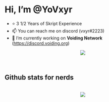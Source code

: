 # Hi, I’m **@YoVxyr**
- ⭐ 3 1/2 Years of Skript Experience
- 📫 You can reach me on discord (vxyr#2223)
- 🌱 I’m currently working on **Voiding Network** (https://discord.voiding.org)


<p align="center"><a href="https://discord.com/users/653095059092144129"><img align="center" src="https://lanyard-profile-readme.vercel.app/api/653095059092144129?bg=302c33"></a></p>

<br />


<h2>Github stats for nerds</h2>
<p align = center>
  <br />
  <img src = "https://github-readme-streak-stats.herokuapp.com/?user=yovxyr&theme=dark">
</p>




